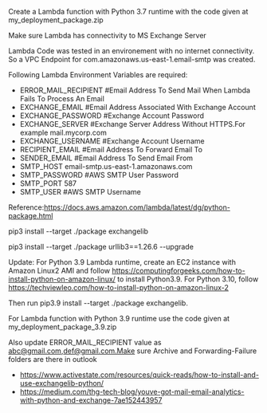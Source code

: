 Create a Lambda function with Python 3.7 runtime with the code given at my_deployment_package.zip

Make sure Lambda has connectivity to MS Exchange Server

Lambda Code was tested in an environement with no internet connectivity. So a VPC Endpoint for com.amazonaws.us-east-1.email-smtp was created.

Following Lambda Environment Variables are required:

* ERROR_MAIL_RECIPIENT	     #Email Address To Send Mail When Lambda Fails To Process An Email
* EXCHANGE_EMAIL	           #Email Address Associated With Exchange Account
* EXCHANGE_PASSWORD	         #Exchange Account Password
* EXCHANGE_SERVER	           #Exchange Server Address Without HTTPS.For example mail.mycorp.com
* EXCHANGE_USERNAME	         #Exchange Account Username
* RECIPIENT_EMAIL	           #Email Address To Forward Email To
* SENDER_EMAIL	             #Email Address To Send Email From
* SMTP_HOST	                 email-smtp.us-east-1.amazonaws.com
* SMTP_PASSWORD	             #AWS SMTP User Password
* SMTP_PORT	                 587
* SMTP_USER	                 #AWS SMTP Username

Reference:https://docs.aws.amazon.com/lambda/latest/dg/python-package.html

pip3 install --target ./package exchangelib

pip3 install --target ./package urllib3==1.26.6 --upgrade


Update: For Python 3.9 Lambda runtime, create an EC2 instance with Amazon Linux2 AMI and follow https://computingforgeeks.com/how-to-install-python-on-amazon-linux/ to install Python3.9. For Python 3.10, follow https://techviewleo.com/how-to-install-python-on-amazon-linux-2

Then run pip3.9 install --target ./package exchangelib.

For Lambda function with Python 3.9 runtime use the code given at my_deployment_package_3.9.zip

Also update ERROR_MAIL_RECIPIENT value as abc@gmail.com,def@gmail.com.Make sure Archive and Forwarding-Failure folders are there in outlook

* https://www.activestate.com/resources/quick-reads/how-to-install-and-use-exchangelib-python/
* https://medium.com/thg-tech-blog/youve-got-mail-email-analytics-with-python-and-exchange-7ae152443957
